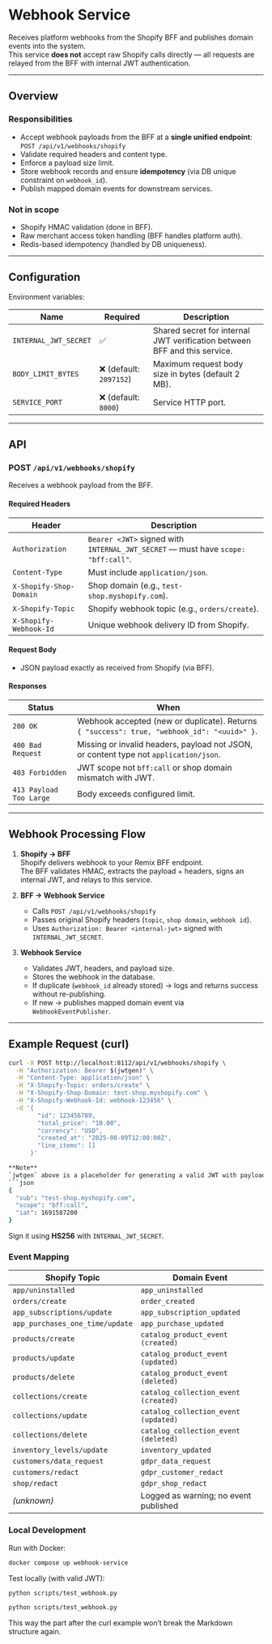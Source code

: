 # Webhook Service

Receives platform webhooks from the Shopify BFF and publishes domain events into the system.  
This service **does not** accept raw Shopify calls directly — all requests are relayed from the BFF with internal JWT authentication.

---

## Overview

### Responsibilities
- Accept webhook payloads from the BFF at a **single unified endpoint**:  
  `POST /api/v1/webhooks/shopify`
- Validate required headers and content type.
- Enforce a payload size limit.
- Store webhook records and ensure **idempotency** (via DB unique constraint on `webhook_id`).
- Publish mapped domain events for downstream services.

### Not in scope
- Shopify HMAC validation (done in BFF).
- Raw merchant access token handling (BFF handles platform auth).
- Redis-based idempotency (handled by DB uniqueness).

---

## Configuration

Environment variables:

| Name | Required | Description |
|------|----------|-------------|
| `INTERNAL_JWT_SECRET` | ✅ | Shared secret for internal JWT verification between BFF and this service. |
| `BODY_LIMIT_BYTES` | ❌ (default: `2097152`) | Maximum request body size in bytes (default 2 MB). |
| `SERVICE_PORT` | ❌ (default: `8000`) | Service HTTP port. |

---

## API

### **POST** `/api/v1/webhooks/shopify`

Receives a webhook payload from the BFF.

#### Required Headers
| Header | Description |
|--------|-------------|
| `Authorization` | `Bearer <JWT>` signed with `INTERNAL_JWT_SECRET` — must have `scope: "bff:call"`. |
| `Content-Type` | Must include `application/json`. |
| `X-Shopify-Shop-Domain` | Shop domain (e.g., `test-shop.myshopify.com`). |
| `X-Shopify-Topic` | Shopify webhook topic (e.g., `orders/create`). |
| `X-Shopify-Webhook-Id` | Unique webhook delivery ID from Shopify. |

#### Request Body
- JSON payload exactly as received from Shopify (via BFF).

#### Responses
| Status | When |
|--------|------|
| `200 OK` | Webhook accepted (new or duplicate). Returns `{ "success": true, "webhook_id": "<uuid>" }`. |
| `400 Bad Request` | Missing or invalid headers, payload not JSON, or content type not `application/json`. |
| `403 Forbidden` | JWT scope not `bff:call` or shop domain mismatch with JWT. |
| `413 Payload Too Large` | Body exceeds configured limit. |

---

## Webhook Processing Flow

1. **Shopify → BFF**  
   Shopify delivers webhook to your Remix BFF endpoint.  
   The BFF validates HMAC, extracts the payload + headers, signs an internal JWT, and relays to this service.

2. **BFF → Webhook Service**  
   - Calls `POST /api/v1/webhooks/shopify`
   - Passes original Shopify headers (`topic`, `shop domain`, `webhook id`).
   - Uses `Authorization: Bearer <internal-jwt>` signed with `INTERNAL_JWT_SECRET`.

3. **Webhook Service**  
   - Validates JWT, headers, and payload size.
   - Stores the webhook in the database.
   - If duplicate (`webhook_id` already stored) → logs and returns success without re-publishing.
   - If new → publishes mapped domain event via `WebhookEventPublisher`.

---

## Example Request (curl)

```bash
curl -X POST http://localhost:8112/api/v1/webhooks/shopify \
  -H "Authorization: Bearer $(jwtgen)" \
  -H "Content-Type: application/json" \
  -H "X-Shopify-Topic: orders/create" \
  -H "X-Shopify-Shop-Domain: test-shop.myshopify.com" \
  -H "X-Shopify-Webhook-Id: webhook-123456" \
  -d '{
        "id": 123456789,
        "total_price": "10.00",
        "currency": "USD",
        "created_at": "2025-08-09T12:00:00Z",
        "line_items": []
      }'

**Note**  
`jwtgen` above is a placeholder for generating a valid JWT with payload:
```json
{
  "sub": "test-shop.myshopify.com",
  "scope": "bff:call",
  "iat": 1691587200
}
```

Sign it using **HS256** with `INTERNAL_JWT_SECRET`.

### Event Mapping

| Shopify Topic                       | Domain Event                         |
|------------------------------------|--------------------------------------|
| `app/uninstalled`                  | `app_uninstalled`                    |
| `orders/create`                    | `order_created`                      |
| `app_subscriptions/update`         | `app_subscription_updated`           |
| `app_purchases_one_time/update`    | `app_purchase_updated`               |
| `products/create`                  | `catalog_product_event (created)`    |
| `products/update`                  | `catalog_product_event (updated)`    |
| `products/delete`                  | `catalog_product_event (deleted)`    |
| `collections/create`               | `catalog_collection_event (created)` |
| `collections/update`               | `catalog_collection_event (updated)` |
| `collections/delete`               | `catalog_collection_event (deleted)` |
| `inventory_levels/update`          | `inventory_updated`                  |
| `customers/data_request`           | `gdpr_data_request`                  |
| `customers/redact`                 | `gdpr_customer_redact`               |
| `shop/redact`                      | `gdpr_shop_redact`                   |
| *(unknown)*                        | Logged as warning; no event published |

### Local Development

Run with Docker:
```bash
docker compose up webhook-service
```

Test locally (with valid JWT):

```bash
python scripts/test_webhook.py
```

```bash
python scripts/test_webhook.py
```
This way the part after the curl example won’t break the Markdown structure again.
  